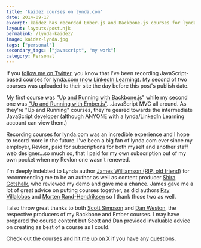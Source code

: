 ```yaml
---
title: 'kaidez courses on lynda.com'
date: 2014-09-17
excerpt: kaidez has recorded Ember.js and Backbone.js courses for lynda.com, a leading online learning company.
layout: layouts/post.njk
permalink: /lynda-kaidez/
image: kaidez-lynda.jpg
tags: ["personal"]
secondary_tags: ["javascript", "my work"]
category: Personal
---
```

If you [follow me on Twitter](http://twitter.com/kaidez "follow kaidez on Twitter"), you know that I've been recording JavaScript-based courses for [lynda.com (now LinkedIn Learning)](https://www.linkedin.com/learning/). My second of two courses was uploaded to their site the day before this post's publish date.

My first course was ["Up and Running with Backbone.js"](http://www.lynda.com/Backbonejs-tutorials/Up-Running-Backbonejs/163089-2.html?utm_medium=ldc-partner&utm_source=SSPRC&utm_content=524&utm_campaign=CD2146&bid=524&aid=CD2146 "Check out 'Up and Running with Backbone.js' on lynda.com") while my second one was ["Up and Running with Ember.js"](http://www.lynda.com/Emberjs-tutorials/Up-Running-Emberjs/178116-2.html?utm_medium=ldc-partner&utm_source=SSPRC&utm_content=524&utm_campaign=CD2146&bid=524&aid=CD2146 "Check out 'Up and Running with Ember.js' on lynda.com")...JavaScript MVC all around. As they're "Up and Running" courses, they're geared towards the intermediate JavaScript developer (although ANYONE with a lynda/LinkedIn Learning account can view them.)

Recording courses for lynda.com was an incredible experience and I hope to record more in the future. I've been a big fan of lynda.com ever since my employer, Revlon, paid for subscriptions for both myself and another staff web designer...so much so, that I paid for my own subscription out of my own pocket when my Revlon one wasn't renewed.

I'm deeply indebted to Lynda author [James Williamson (RIP, old friend)](http://www.lynda.com/James-Williamson/128-1.html "Visit James Williamson's lynda courses") for recommending me to be an author as well as content producer [Shira Gotshalk](https://www.linkedin.com/in/shiragotshalk/), who reviewed my demo and gave me a chance. James gave me a lot of great advice on putting courses together, as did authors [Ray Villalobos](http://www.lynda.com/Ray-Villalobos/832401-1.html "Visit Ray Villalobos' lynda courses") and [Morten Rand-Hendriksen](http://www.lynda.com/Morten-Rand-Hendriksen/725535-1.html "Visit Morten Rand-Hendriksen' lynda courses") so I thank those two as well.

I also throw great thanks to both [Scott Simpson](http://www.lynda.com/Scott-Simpson/578025-1.html "Visit Scott Simpson's lynda courses") and [Dan Weston](https://twitter.com/danielbweston "visit Dan Weston on Twitter"), the respective producers of my Backbone and Ember courses. I may have prepared the course content but Scott and Dan provided invaluable advice on creating as best of a course as I could.

Check out the courses and [hit me up on X](http://x.com/kaidez "contact kaidez on x") if you have any questions.
